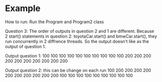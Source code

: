 # Example
How to run:
Run the Program and Program2 class

Question 3:
  The order of outputs in question 2 and 1 are different. 
  Because 2 start() statements in question 2: toyotaCar.start() and  bmwCar.start(), they run concurrently in 2 diffrence threads. So the output doesn't like as the output of question 1.

Output question 1:
100
100
100
100
100
100
100
100
100
100
200
200
200
200
200
200
200
200
200
200

Output question 2: this can be change on each run
100
200
200
200
200
200
200
200
200
200
200
100
100
100
100
100
100
100
100
100

